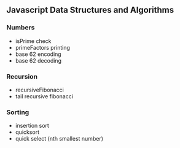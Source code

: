 ## Javascript Data Structures and Algorithms

### Numbers

- isPrime check
- primeFactors printing
- base 62 encoding
- base 62 decoding

### Recursion

- recursiveFibonacci
- tail recursive fibonacci

### Sorting

- insertion sort
- quicksort
- quick select (nth smallest number)

